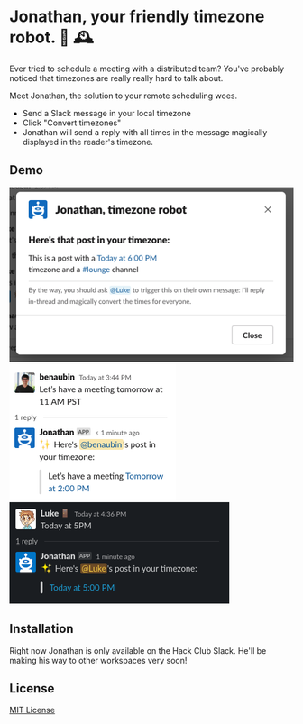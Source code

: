 # Jonathan, your friendly timezone robot. 🤖 🕰 

Ever tried to schedule a meeting with a distributed team? You've probably noticed that timezones are really really hard to talk about.

Meet Jonathan, the solution to your remote scheduling woes.

- Send a Slack message in your local timezone
- Click "Convert timezones"
- Jonathan will send a reply with all times in the message magically displayed in the reader's timezone.

## Demo

![Jonathan showing a modal](/examples/modal.png)
![Jonathan replying in-thread](/examples/reply-ben.png)
![Jonathan replying in-thread, dark mode](/examples/dark-mode.png)

## Installation

Right now Jonathan is only available on the Hack Club Slack. He'll be making his way to other workspaces very soon!

## License

[MIT License](/LICENSE)
